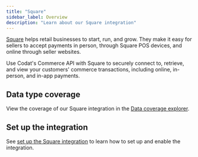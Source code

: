 ```yaml
---
title: "Square"
sidebar_label: Overview
description: "Learn about our Square integration"
---
```


[Square](https://squareup.com/) helps retail businesses to start, run, and grow. They make it easy for sellers
to accept payments in person, through Square POS devices, and online through seller
websites.

Use Codat's Commerce API with Square to securely connect to, retrieve, and view your customers' commerce transactions, including online, in-person, and in-app payments.

## Data type coverage

View the coverage of our Square integration in the <a className="external" href="https://knowledge.codat.io/supported-features/commerce?view=tab-by-integration&integrationKey=zsth" target="_blank">Data coverage explorer</a>.

## Set up the integration

See [set up the Square integration](/integrations/commerce/square/commerce-square-setup) to learn how to set up and enable the integration.
